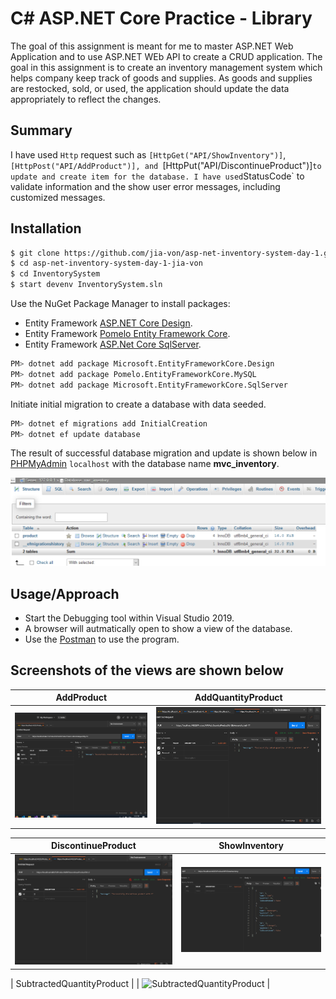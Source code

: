 # C# ASP.NET Core Practice - Library

The goal of this assignment is meant for me to master ASP.NET Web Application and to use ASP.NET WEb API to create a CRUD application. The goal in this assignment is to create an inventory management system which helps company keep track of goods and supplies. As goods and supplies are restocked, sold, or used, the application should update the data appropriately to reflect the changes.

## Summary

I have used `Http` request such as `[HttpGet("API/ShowInventory")]`, `[HttpPost("API/AddProduct")], and `[HttpPut("API/DiscontinueProduct")]` to update and create item for the database. I have used `StatusCode` to validate information and the show user error messages, including customized messages. 

## Installation

```bash
$ git clone https://github.com/jia-von/asp-net-inventory-system-day-1.git
$ cd asp-net-inventory-system-day-1-jia-von
$ cd InventorySystem
$ start devenv InventorySystem.sln
```

Use the NuGet Package Manager to install packages:
- Entity Framework [ASP.NET Core Design](https://docs.microsoft.com/en-us/ef/core/get-started/?tabs=netcore-cli).
- Entity Framework [Pomelo Entity Framework Core](https://github.com/PomeloFoundation/Pomelo.EntityFrameworkCore.MySql). 
- Entity Framework [ASP.Net Core SqlServer](https://docs.microsoft.com/en-us/ef/core/).

```bash
PM> dotnet add package Microsoft.EntityFrameworkCore.Design
PM> dotnet add package Pomelo.EntityFrameworkCore.MySQL
PM> dotnet add package Microsoft.EntityFrameworkCore.SqlServer
```

Initiate initial migration to create a database with data seeded.

```bash
PM> dotnet ef migrations add InitialCreation
PM> dotnet ef update database
```

The result of successful database migration and update is shown below in [PHPMyAdmin](https://www.phpmyadmin.net/) `localhost` with the database name **mvc_inventory**.

![table](/ScreenShots/table.PNG)

## Usage/Approach

- Start the Debugging tool within Visual Studio 2019. 
- A browser will autmatically open to show a view of the database. 
- Use the [Postman](https://www.postman.com/) to use the program. 

## Screenshots of the views are shown below

| AddProduct | AddQuantityProduct |
| ------------- | ------------- |
| ![AddProduct](/ScreenShots/AddProduct.PNG) | ![AddQuantityProduct](/ScreenShots/AddQuantityProduct.PNG) |

| DiscontinueProduct | ShowInventory | 
| ------------- | ------------- |
| ![DiscontinueProduct](/ScreenShots/DiscontinueProduct.PNG) | ![ShowInventory](/ScreenShots/ShowInventory.PNG) |

| SubtractedQuantityProduct |
| ![SubtractedQuantityProduct](/ScreenShots/SubtractedQuantityProduct.PNG) |






